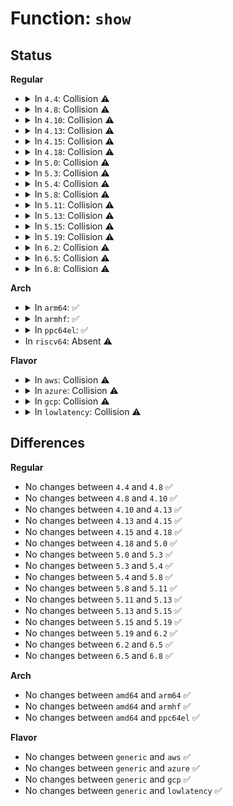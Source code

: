 # Function: <code>show</code>

## Status
<b>Regular</b>
<ul>
<li>
<details>
<summary>In <code>4.4</code>: Collision ⚠️</summary>

```c
ssize_t show(struct kobject *kobj, struct attribute *attr, char *buf);
```

**Collision:** Static-Static Collision

**Inline:** No

**Transformation:** False

**Instances:**

```
In arch/x86/kernel/cpu/mcheck/mce_amd.c (ffffffff81047ae0)
Location: arch/x86/kernel/cpu/mcheck/mce_amd.c:535
Inline: False
```
```
In drivers/cpufreq/cpufreq.c (ffffffff816af220)
Location: drivers/cpufreq/cpufreq.c:814
Inline: False
```
**Symbols:**

```
ffffffff81047ae0-ffffffff81047b05: show (STB_LOCAL)
ffffffff816af220-ffffffff816af27b: show (STB_LOCAL)
```
</details>
</li>
<li>
<details>
<summary>In <code>4.8</code>: Collision ⚠️</summary>

```c
ssize_t show(struct kobject *kobj, struct attribute *attr, char *buf);
```

**Collision:** Static-Static Collision

**Inline:** No

**Transformation:** False

**Instances:**

```
In arch/x86/kernel/cpu/mcheck/mce_amd.c (ffffffff81047ba0)
Location: arch/x86/kernel/cpu/mcheck/mce_amd.c:683
Inline: False
```
```
In drivers/cpufreq/cpufreq.c (ffffffff81710c10)
Location: drivers/cpufreq/cpufreq.c:868
Inline: False
```
**Symbols:**

```
ffffffff81047ba0-ffffffff81047bc5: show (STB_LOCAL)
ffffffff81710c10-ffffffff81710c5b: show (STB_LOCAL)
```
</details>
</li>
<li>
<details>
<summary>In <code>4.10</code>: Collision ⚠️</summary>

```c
ssize_t show(struct kobject *kobj, struct attribute *attr, char *buf);
```

**Collision:** Static-Static Collision

**Inline:** No

**Transformation:** False

**Instances:**

```
In arch/x86/kernel/cpu/mcheck/mce_amd.c (ffffffff810497f0)
Location: arch/x86/kernel/cpu/mcheck/mce_amd.c:1012
Inline: False
```
```
In drivers/cpufreq/cpufreq.c (ffffffff81742c30)
Location: drivers/cpufreq/cpufreq.c:870
Inline: False
```
**Symbols:**

```
ffffffff810497f0-ffffffff81049815: show (STB_LOCAL)
ffffffff81742c30-ffffffff81742c7b: show (STB_LOCAL)
```
</details>
</li>
<li>
<details>
<summary>In <code>4.13</code>: Collision ⚠️</summary>

```c
ssize_t show(struct kobject *kobj, struct attribute *attr, char *buf);
```

**Collision:** Static-Static Collision

**Inline:** No

**Transformation:** False

**Instances:**

```
In arch/x86/kernel/cpu/mcheck/mce_amd.c (ffffffff81049190)
Location: arch/x86/kernel/cpu/mcheck/mce_amd.c:1019
Inline: False
```
```
In drivers/cpufreq/cpufreq.c (ffffffff817612a0)
Location: drivers/cpufreq/cpufreq.c:880
Inline: False
```
**Symbols:**

```
ffffffff81049190-ffffffff810491b5: show (STB_LOCAL)
ffffffff817612a0-ffffffff817612eb: show (STB_LOCAL)
```
</details>
</li>
<li>
<details>
<summary>In <code>4.15</code>: Collision ⚠️</summary>

```c
ssize_t show(struct kobject *kobj, struct attribute *attr, char *buf);
```

**Collision:** Static-Static Collision

**Inline:** No

**Transformation:** False

**Instances:**

```
In arch/x86/kernel/cpu/mcheck/mce_amd.c (ffffffff8104cbd0)
Location: arch/x86/kernel/cpu/mcheck/mce_amd.c:1004
Inline: False
```
```
In drivers/cpufreq/cpufreq.c (ffffffff817d7240)
Location: drivers/cpufreq/cpufreq.c:912
Inline: False
```
**Symbols:**

```
ffffffff8104cbd0-ffffffff8104cbf8: show (STB_LOCAL)
ffffffff817d7240-ffffffff817d728f: show (STB_LOCAL)
```
</details>
</li>
<li>
<details>
<summary>In <code>4.18</code>: Collision ⚠️</summary>

```c
ssize_t show(struct kobject *kobj, struct attribute *attr, char *buf);
```

**Collision:** Static-Static Collision

**Inline:** No

**Transformation:** False

**Instances:**

```
In arch/x86/kernel/cpu/mcheck/mce_amd.c (ffffffff8104f8c0)
Location: arch/x86/kernel/cpu/mcheck/mce_amd.c:1056
Inline: False
```
```
In drivers/cpufreq/cpufreq.c (ffffffff8181fe00)
Location: drivers/cpufreq/cpufreq.c:906
Inline: False
```
**Symbols:**

```
ffffffff8104f8c0-ffffffff8104f8e8: show (STB_LOCAL)
ffffffff8181fe00-ffffffff8181fe4f: show (STB_LOCAL)
```
</details>
</li>
<li>
<details>
<summary>In <code>5.0</code>: Collision ⚠️</summary>

```c
ssize_t show(struct kobject *kobj, struct attribute *attr, char *buf);
```

**Collision:** Static-Static Collision

**Inline:** No

**Transformation:** False

**Instances:**

```
In arch/x86/kernel/cpu/mce/amd.c (ffffffff8104cf80)
Location: arch/x86/kernel/cpu/mce/amd.c:1056
Inline: False
```
```
In drivers/cpufreq/cpufreq.c (ffffffff8184bca0)
Location: drivers/cpufreq/cpufreq.c:906
Inline: False
```
**Symbols:**

```
ffffffff8104cf80-ffffffff8104cfa8: show (STB_LOCAL)
ffffffff8184bca0-ffffffff8184bcef: show (STB_LOCAL)
```
</details>
</li>
<li>
<details>
<summary>In <code>5.3</code>: Collision ⚠️</summary>

```c
ssize_t show(struct kobject *kobj, struct attribute *attr, char *buf);
```

**Collision:** Static-Static Collision

**Inline:** No

**Transformation:** False

**Instances:**

```
In arch/x86/kernel/cpu/mce/amd.c (ffffffff8104fed0)
Location: arch/x86/kernel/cpu/mce/amd.c:1136
Inline: False
```
```
In drivers/cpufreq/cpufreq.c (ffffffff8188ec70)
Location: drivers/cpufreq/cpufreq.c:930
Inline: False
```
**Symbols:**

```
ffffffff8104fed0-ffffffff8104fef8: show (STB_LOCAL)
ffffffff8188ec70-ffffffff8188ecbf: show (STB_LOCAL)
```
</details>
</li>
<li>
<details>
<summary>In <code>5.4</code>: Collision ⚠️</summary>

```c
ssize_t show(struct kobject *kobj, struct attribute *attr, char *buf);
```

**Collision:** Static-Static Collision

**Inline:** No

**Transformation:** False

**Instances:**

```
In arch/x86/kernel/cpu/mce/amd.c (ffffffff81050840)
Location: arch/x86/kernel/cpu/mce/amd.c:1138
Inline: False
```
```
In drivers/cpufreq/cpufreq.c (ffffffff818c0cb0)
Location: drivers/cpufreq/cpufreq.c:930
Inline: False
```
**Symbols:**

```
ffffffff81050840-ffffffff81050868: show (STB_LOCAL)
ffffffff818c0cb0-ffffffff818c0d0f: show (STB_LOCAL)
```
</details>
</li>
<li>
<details>
<summary>In <code>5.8</code>: Collision ⚠️</summary>

```c
ssize_t show(struct kobject *kobj, struct attribute *attr, char *buf);
```

**Collision:** Static-Static Collision

**Inline:** No

**Transformation:** False

**Instances:**

```
In arch/x86/kernel/cpu/mce/amd.c (ffffffff81054f40)
Location: arch/x86/kernel/cpu/mce/amd.c:1164
Inline: False
```
```
In drivers/cpufreq/cpufreq.c (ffffffff819929b0)
Location: drivers/cpufreq/cpufreq.c:941
Inline: False
```
**Symbols:**

```
ffffffff81054f40-ffffffff81054f68: show (STB_LOCAL)
ffffffff819929b0-ffffffff81992a0f: show (STB_LOCAL)
```
</details>
</li>
<li>
<details>
<summary>In <code>5.11</code>: Collision ⚠️</summary>

```c
ssize_t show(struct kobject *kobj, struct attribute *attr, char *buf);
```

**Collision:** Static-Static Collision

**Inline:** No

**Transformation:** False

**Instances:**

```
In arch/x86/kernel/cpu/mce/amd.c (ffffffff81053e80)
Location: arch/x86/kernel/cpu/mce/amd.c:1164
Inline: False
```
```
In drivers/cpufreq/cpufreq.c (ffffffff81995bc0)
Location: drivers/cpufreq/cpufreq.c:947
Inline: False
```
**Symbols:**

```
ffffffff81053e80-ffffffff81053ea8: show (STB_LOCAL)
ffffffff81995bc0-ffffffff81995c1f: show (STB_LOCAL)
```
</details>
</li>
<li>
<details>
<summary>In <code>5.13</code>: Collision ⚠️</summary>

```c
ssize_t show(struct kobject *kobj, struct attribute *attr, char *buf);
```

**Collision:** Static-Static Collision

**Inline:** No

**Transformation:** False

**Instances:**

```
In arch/x86/kernel/cpu/mce/amd.c (ffffffff81055750)
Location: arch/x86/kernel/cpu/mce/amd.c:1164
Inline: False
```
```
In drivers/cpufreq/cpufreq.c (ffffffff8197aa30)
Location: drivers/cpufreq/cpufreq.c:944
Inline: False
```
**Symbols:**

```
ffffffff81055750-ffffffff81055778: show (STB_LOCAL)
ffffffff8197aa30-ffffffff8197aa8f: show (STB_LOCAL)
```
</details>
</li>
<li>
<details>
<summary>In <code>5.15</code>: Collision ⚠️</summary>

```c
ssize_t show(struct kobject *kobj, struct attribute *attr, char *buf);
```

**Collision:** Static-Static Collision

**Inline:** No

**Transformation:** False

**Instances:**

```
In arch/x86/kernel/cpu/mce/amd.c (ffffffff8105e110)
Location: arch/x86/kernel/cpu/mce/amd.c:1177
Inline: False
```
```
In drivers/cpufreq/cpufreq.c (ffffffff81a239c0)
Location: drivers/cpufreq/cpufreq.c:945
Inline: False
```
**Symbols:**

```
ffffffff8105e110-ffffffff8105e138: show (STB_LOCAL)
ffffffff81a239c0-ffffffff81a23a1f: show (STB_LOCAL)
```
</details>
</li>
<li>
<details>
<summary>In <code>5.19</code>: Collision ⚠️</summary>

```c
ssize_t show(struct kobject *kobj, struct attribute *attr, char *buf);
```

**Collision:** Static-Static Collision

**Inline:** No

**Transformation:** False

**Instances:**

```
In arch/x86/kernel/cpu/mce/amd.c (ffffffff8106a930)
Location: arch/x86/kernel/cpu/mce/amd.c:1001
Inline: False
```
```
In drivers/cpufreq/cpufreq.c (ffffffff81b8f280)
Location: drivers/cpufreq/cpufreq.c:947
Inline: False
```
**Symbols:**

```
ffffffff8106a930-ffffffff8106a96c: show (STB_LOCAL)
ffffffff81b8f280-ffffffff81b8f31f: show (STB_LOCAL)
```
</details>
</li>
<li>
<details>
<summary>In <code>6.2</code>: Collision ⚠️</summary>

```c
ssize_t show(struct kobject *kobj, struct attribute *attr, char *buf);
```

**Collision:** Static-Static Collision

**Inline:** No

**Transformation:** False

**Instances:**

```
In arch/x86/kernel/cpu/mce/amd.c (ffffffff8107a7d0)
Location: arch/x86/kernel/cpu/mce/amd.c:1008
Inline: False
```
```
In drivers/cpufreq/cpufreq.c (ffffffff81d2e770)
Location: drivers/cpufreq/cpufreq.c:949
Inline: False
```
**Symbols:**

```
ffffffff8107a7d0-ffffffff8107a80c: show (STB_LOCAL)
ffffffff81d2e770-ffffffff81d2e80f: show (STB_LOCAL)
```
</details>
</li>
<li>
<details>
<summary>In <code>6.5</code>: Collision ⚠️</summary>

```c
ssize_t show(struct kobject *kobj, struct attribute *attr, char *buf);
```

**Collision:** Static-Static Collision

**Inline:** No

**Transformation:** False

**Instances:**

```
In arch/x86/kernel/cpu/mce/amd.c (ffffffff8107ca70)
Location: arch/x86/kernel/cpu/mce/amd.c:1004
Inline: False
```
```
In drivers/cpufreq/cpufreq.c (ffffffff81d98300)
Location: drivers/cpufreq/cpufreq.c:956
Inline: False
```
**Symbols:**

```
ffffffff8107ca70-ffffffff8107caac: show (STB_LOCAL)
ffffffff81d98300-ffffffff81d9839f: show (STB_LOCAL)
```
</details>
</li>
<li>
<details>
<summary>In <code>6.8</code>: Collision ⚠️</summary>

```c
ssize_t show(struct kobject *kobj, struct attribute *attr, char *buf);
```

**Collision:** Static-Static Collision

**Inline:** No

**Transformation:** False

**Instances:**

```
In arch/x86/kernel/cpu/mce/amd.c (ffffffff81083f50)
Location: arch/x86/kernel/cpu/mce/amd.c:1054
Inline: False
```
```
In drivers/cpufreq/cpufreq.c (ffffffff81e4ff80)
Location: drivers/cpufreq/cpufreq.c:991
Inline: False
```
**Symbols:**

```
ffffffff81083f50-ffffffff81083f8c: show (STB_LOCAL)
ffffffff81e4ff80-ffffffff81e5001f: show (STB_LOCAL)
```
</details>
</li>
</ul>
<b>Arch</b>
<ul>
<li>
<details>
<summary>In <code>arm64</code>: ✅</summary>

```c
ssize_t show(struct kobject *kobj, struct attribute *attr, char *buf);
```

**Collision:** Unique Static

**Inline:** No

**Transformation:** False

**Instances:**

```
In drivers/cpufreq/cpufreq.c (ffff800010b1d6b0)
Location: drivers/cpufreq/cpufreq.c:930
Inline: False
```
**Symbols:**

```
ffff800010b1d6b0-ffff800010b1d724: show (STB_LOCAL)
```
</details>
</li>
<li>
<details>
<summary>In <code>armhf</code>: ✅</summary>

```c
ssize_t show(struct kobject *kobj, struct attribute *attr, char *buf);
```

**Collision:** Unique Static

**Inline:** No

**Transformation:** False

**Instances:**

```
In drivers/cpufreq/cpufreq.c (c0bf8558)
Location: drivers/cpufreq/cpufreq.c:930
Inline: False
```
**Symbols:**

```
c0bf8558-c0bf85c0: show (STB_LOCAL)
```
</details>
</li>
<li>
<details>
<summary>In <code>ppc64el</code>: ✅</summary>

```c
ssize_t show(struct kobject *kobj, struct attribute *attr, char *buf);
```

**Collision:** Unique Static

**Inline:** No

**Transformation:** False

**Instances:**

```
In drivers/cpufreq/cpufreq.c (c000000000c10610)
Location: drivers/cpufreq/cpufreq.c:930
Inline: False
```
**Symbols:**

```
c000000000c10610-c000000000c106c0: show (STB_LOCAL)
```
</details>
</li>
<li>
In <code>riscv64</code>: Absent ⚠️
</li>
</ul>
<b>Flavor</b>
<ul>
<li>
<details>
<summary>In <code>aws</code>: Collision ⚠️</summary>

```c
ssize_t show(struct kobject *kobj, struct attribute *attr, char *buf);
```

**Collision:** Static-Static Collision

**Inline:** No

**Transformation:** False

**Instances:**

```
In arch/x86/kernel/cpu/mce/amd.c (ffffffff81050940)
Location: arch/x86/kernel/cpu/mce/amd.c:1138
Inline: False
```
```
In drivers/cpufreq/cpufreq.c (ffffffff818653d0)
Location: drivers/cpufreq/cpufreq.c:930
Inline: False
```
**Symbols:**

```
ffffffff81050940-ffffffff81050968: show (STB_LOCAL)
ffffffff818653d0-ffffffff8186542f: show (STB_LOCAL)
```
</details>
</li>
<li>
<details>
<summary>In <code>azure</code>: Collision ⚠️</summary>

```c
ssize_t show(struct kobject *kobj, struct attribute *attr, char *buf);
```

**Collision:** Static-Static Collision

**Inline:** No

**Transformation:** False

**Instances:**

```
In arch/x86/kernel/cpu/mce/amd.c (ffffffff81040060)
Location: arch/x86/kernel/cpu/mce/amd.c:1138
Inline: False
```
```
In drivers/cpufreq/cpufreq.c (ffffffff8182e080)
Location: drivers/cpufreq/cpufreq.c:930
Inline: False
```
**Symbols:**

```
ffffffff81040060-ffffffff81040088: show (STB_LOCAL)
ffffffff8182e080-ffffffff8182e0df: show (STB_LOCAL)
```
</details>
</li>
<li>
<details>
<summary>In <code>gcp</code>: Collision ⚠️</summary>

```c
ssize_t show(struct kobject *kobj, struct attribute *attr, char *buf);
```

**Collision:** Static-Static Collision

**Inline:** No

**Transformation:** False

**Instances:**

```
In arch/x86/kernel/cpu/mce/amd.c (ffffffff810507f0)
Location: arch/x86/kernel/cpu/mce/amd.c:1138
Inline: False
```
```
In drivers/cpufreq/cpufreq.c (ffffffff818b6160)
Location: drivers/cpufreq/cpufreq.c:930
Inline: False
```
**Symbols:**

```
ffffffff810507f0-ffffffff81050818: show (STB_LOCAL)
ffffffff818b6160-ffffffff818b61bf: show (STB_LOCAL)
```
</details>
</li>
<li>
<details>
<summary>In <code>lowlatency</code>: Collision ⚠️</summary>

```c
ssize_t show(struct kobject *kobj, struct attribute *attr, char *buf);
```

**Collision:** Static-Static Collision

**Inline:** No

**Transformation:** False

**Instances:**

```
In arch/x86/kernel/cpu/mce/amd.c (ffffffff81051c30)
Location: arch/x86/kernel/cpu/mce/amd.c:1138
Inline: False
```
```
In drivers/cpufreq/cpufreq.c (ffffffff818d2410)
Location: drivers/cpufreq/cpufreq.c:930
Inline: False
```
**Symbols:**

```
ffffffff81051c30-ffffffff81051c58: show (STB_LOCAL)
ffffffff818d2410-ffffffff818d246f: show (STB_LOCAL)
```
</details>
</li>
</ul>

## Differences
<b>Regular</b>
<ul>
<li>
No changes between <code>4.4</code> and <code>4.8</code> ✅
</li>
<li>
No changes between <code>4.8</code> and <code>4.10</code> ✅
</li>
<li>
No changes between <code>4.10</code> and <code>4.13</code> ✅
</li>
<li>
No changes between <code>4.13</code> and <code>4.15</code> ✅
</li>
<li>
No changes between <code>4.15</code> and <code>4.18</code> ✅
</li>
<li>
No changes between <code>4.18</code> and <code>5.0</code> ✅
</li>
<li>
No changes between <code>5.0</code> and <code>5.3</code> ✅
</li>
<li>
No changes between <code>5.3</code> and <code>5.4</code> ✅
</li>
<li>
No changes between <code>5.4</code> and <code>5.8</code> ✅
</li>
<li>
No changes between <code>5.8</code> and <code>5.11</code> ✅
</li>
<li>
No changes between <code>5.11</code> and <code>5.13</code> ✅
</li>
<li>
No changes between <code>5.13</code> and <code>5.15</code> ✅
</li>
<li>
No changes between <code>5.15</code> and <code>5.19</code> ✅
</li>
<li>
No changes between <code>5.19</code> and <code>6.2</code> ✅
</li>
<li>
No changes between <code>6.2</code> and <code>6.5</code> ✅
</li>
<li>
No changes between <code>6.5</code> and <code>6.8</code> ✅
</li>
</ul>
<b>Arch</b>
<ul>
<li>
No changes between <code>amd64</code> and <code>arm64</code> ✅
</li>
<li>
No changes between <code>amd64</code> and <code>armhf</code> ✅
</li>
<li>
No changes between <code>amd64</code> and <code>ppc64el</code> ✅
</li>
</ul>
<b>Flavor</b>
<ul>
<li>
No changes between <code>generic</code> and <code>aws</code> ✅
</li>
<li>
No changes between <code>generic</code> and <code>azure</code> ✅
</li>
<li>
No changes between <code>generic</code> and <code>gcp</code> ✅
</li>
<li>
No changes between <code>generic</code> and <code>lowlatency</code> ✅
</li>
</ul>
